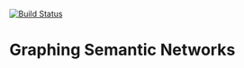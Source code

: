 [![Build
Status](https://travis-ci.org/mvdoc/graphsemnet.svg?branch=master)](https://travis-ci.org/mvdoc/graphsemnet)
# Graphing Semantic Networks
